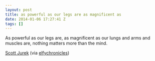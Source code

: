 ```yaml
---
layout: post
title: as powerful as our legs are as magnificent as
date: 2014-01-06 17:27:41 Z
tags: []
---
```

As powerful as our legs are, as magnificent as our lungs and arms and muscles are, nothing matters more than the mind.

[Scott Jurek](http://runnermotivation.tumblr.com/post/72385530352/runimal1600-as-powerful-as-our-legs-are-as) (via [elfychronicles](http://elfychronicles.tumblr.com/))

